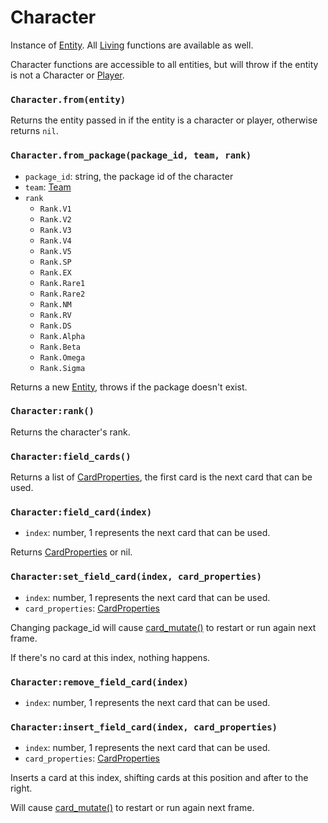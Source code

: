 # Character

Instance of [Entity](/client/lua-api/entity-api/entity). All [Living](/client/lua-api/entity-api/living) functions are available as well.

Character functions are accessible to all entities, but will throw if the entity is not a Character or [Player](/client/lua-api/entity-api/player).

### `Character.from(entity)`

Returns the entity passed in if the entity is a character or player, otherwise returns `nil`.

### `Character.from_package(package_id, team, rank)`

- `package_id`: string, the package id of the character
- `team`: [Team](/client/lua-api/entity-api/entity#entityset_teamteam)
- `rank`
  - `Rank.V1`
  - `Rank.V2`
  - `Rank.V3`
  - `Rank.V4`
  - `Rank.V5`
  - `Rank.SP`
  - `Rank.EX`
  - `Rank.Rare1`
  - `Rank.Rare2`
  - `Rank.NM`
  - `Rank.RV`
  - `Rank.DS`
  - `Rank.Alpha`
  - `Rank.Beta`
  - `Rank.Omega`
  - `Rank.Sigma`

Returns a new [Entity](/client/lua-api/entity-api/entity), throws if the package doesn't exist.

### `Character:rank()`

Returns the character's rank.

### `Character:field_cards()`

Returns a list of [CardProperties](/client/lua-api/attack-api/cards#cardproperties), the first card is the next card that can be used.

### `Character:field_card(index)`

- `index`: number, 1 represents the next card that can be used.

Returns [CardProperties](/client/lua-api/attack-api/cards#cardproperties) or nil.

### `Character:set_field_card(index, card_properties)`

- `index`: number, 1 represents the next card that can be used.
- `card_properties`: [CardProperties](/client/lua-api/attack-api/cards#cardproperties)

Changing package_id will cause [card_mutate()](/client/packages#cards) to restart or run again next frame.

If there's no card at this index, nothing happens.

### `Character:remove_field_card(index)`

- `index`: number, 1 represents the next card that can be used.

### `Character:insert_field_card(index, card_properties)`

- `index`: number, 1 represents the next card that can be used.
- `card_properties`: [CardProperties](/client/lua-api/attack-api/cards#cardproperties)

Inserts a card at this index, shifting cards at this position and after to the right.

Will cause [card_mutate()](/client/packages#cards) to restart or run again next frame.
